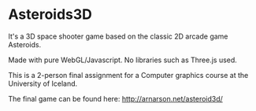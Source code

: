 # Asteroids3D

It's a 3D space shooter game based on the classic 2D arcade game Asteroids.

Made with pure WebGL/Javascript. No libraries such as Three.js used.

This is a 2-person final assignment for a Computer graphics course at the University of Iceland.

The final game can be found here: http://arnarson.net/asteroid3d/ 
